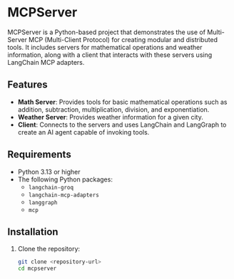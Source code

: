 # MCPServer

MCPServer is a Python-based project that demonstrates the use of Multi-Server MCP (Multi-Client Protocol) for creating modular and distributed tools. It includes servers for mathematical operations and weather information, along with a client that interacts with these servers using LangChain MCP adapters.

## Features

- **Math Server**: Provides tools for basic mathematical operations such as addition, subtraction, multiplication, division, and exponentiation.
- **Weather Server**: Provides weather information for a given city.
- **Client**: Connects to the servers and uses LangChain and LangGraph to create an AI agent capable of invoking tools.

## Requirements

- Python 3.13 or higher
- The following Python packages:
  - `langchain-groq`
  - `langchain-mcp-adapters`
  - `langgraph`
  - `mcp`

## Installation

1. Clone the repository:
   ```bash
   git clone <repository-url>
   cd mcpserver